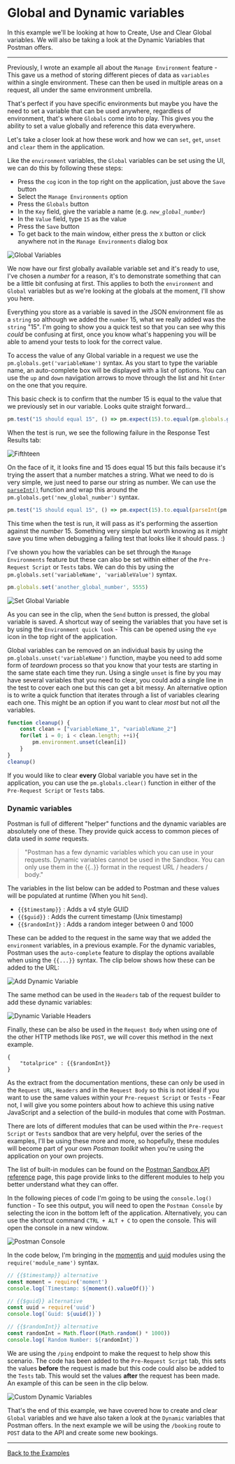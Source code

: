 # Global and Dynamic variables

In this example we'll be looking at how to Create, Use and Clear Global variables. We will also be taking a look at the Dynamic Variables that Postman offers.

---

Previously, I wrote an example all about the `Manage Environment` feature - This gave us a method of storing different pieces of data as `variables` within a single environment. These can then be used in multiple areas on a request, all under the same environment umbrella.

That's perfect if you have specific environments but maybe you have the need to set a variable that can be used anywhere, regardless of environment, that's where `Globals` come into to play. This gives you the ability to set a value globally and reference this data everywhere.  

Let's take a closer look at how these work and how we can `set`, `get`, `unset` and `clear` them in the application.

Like the `environment` variables, the `Global` variables can be set using the UI, we can do this by following these steps:

- Press the `cog` icon in the top right on the application, just above the `Save` button
- Select the `Manage Environments` option
- Press the `Globals` button
- In the `Key` field, give the variable a name (e.g. _`new_global_number`_)
- In the `Value` field, type `15` as the value
- Press the `Save` button
- To get back to the main window, either press the `X` button or click anywhere not in the `Manage Environments` dialog box

![Global Variables](https://github.com/DannyDainton/All-Things-Postman/blob/master/Public/images/09_globalAndDynamicVariables/Global_Variables.PNG)

We now have our first globally available variable set and it's ready to use, I've chosen a _number_ for a reason, it's to demonstrate something that can be a little bit confusing at first. This applies to both the `environment` and `Global` variables but as we're looking at the globals at the moment, I'll show you here.

Everything you store as a variable is saved in the JSON environment file as a `string` so although we added the `number` 15, what we really added was the `string` "15". I'm going to show you a quick test so that you can see why this _could_ be confusing at first, once you know what's happening you will be able to amend your tests to look for the correct value.

To access the value of any Global variable in a request we use the `pm.globals.get('variableName')` syntax. As you start to type the variable name, an auto-complete box will be displayed with a list of options. You can use the `up` and `down` navigation arrows to move through the list and hit `Enter` on the one that you require.

This basic check is to confirm that the number 15 is equal to the value that we previously set in our variable. Looks quite straight forward...

```JavaScript
pm.test("15 should equal 15", () => pm.expect(15).to.equal(pm.globals.get('new_global_number')))
```

When the test is run, we see the following failure in the Response Test Results tab:

![Fifthteen](https://github.com/DannyDainton/All-Things-Postman/blob/master/Public/images/09_globalAndDynamicVariables/Fifthteen.PNG)

On the face of it, it looks fine and 15 does equal 15 but this fails because it's trying the assert that a number matches a string. What we need to do is very simple, we just need to parse our string as number. We can use the [`parseInt()`](https://developer.mozilla.org/en-US/docs/Web/JavaScript/Reference/Global_Objects/parseInt) function and wrap this around the `pm.globals.get('new_global_number')` syntax.


```JavaScript
pm.test("15 should equal 15", () => pm.expect(15).to.equal(parseInt(pm.globals.get('new_global_number'))))
```

This time when the test is run, it will pass as it's performing the assertion against the _number_ 15. Something very simple but worth knowing as it _might_ save you time when debugging a failing test that looks like it should pass. :)

I've shown you how the variables can be set through the `Manage Environments` feature but these can also be set within either of the `Pre-Request Script` or `Tests` tabs.
We can do this by using the `pm.globals.set('variableName', 'variableValue')` syntax.

```JavaScript
pm.globals.set('another_global_number', 5555)
```

![Set Global Variable](https://github.com/DannyDainton/All-Things-Postman/blob/master/Public/gifs/09_globalAndDynamicVariables/Set_Global_Variable.gif)

As you can see in the clip, when the `Send` button is pressed, the global variable is saved. A shortcut way of seeing the variables that you have set is by using the `Environment quick look` - This can be opened using the `eye` icon in the top right of the application.

Global variables can be removed on an individual basis by using the `pm.globals.unset('variableName')` function, maybe you need to add some form of _teardown_ process so that you know that your tests are starting in the same state each time they run. Using a single `unset` is fine by you may have several variables that you need to clear, you could add a single line in the test to cover each one but this can get a bit messy. An alternative option is to write a quick function that iterates through a list of variables clearing each one. This might be an option if you want to clear _most_ but not _all_ the variables.      

```JavaScript
function cleanup() {
    const clean = ["variableName_1", "variableName_2"]
    for(let i = 0; i < clean.length; ++i){
        pm.environment.unset(clean[i])
    }
}
cleanup()
```

If you would like to clear **every** Global variable you have set in the application, you can use the `pm.globals.clear()` function in either of the `Pre-Request Script` or `Tests` tabs.

### Dynamic variables

Postman is full of different "helper" functions and the dynamic variables are absolutely one of these. They provide quick access to common pieces of data used in _some_ requests.

> "Postman has a few dynamic variables which you can use in your requests. Dynamic variables cannot be used in the Sandbox. You can only use them in the {{..}} format in the request URL / headers / body."

The variables in the list below can be added to Postman and these values will be populated at runtime (When you hit `Send`).

* `{{$timestamp}}` : Adds a v4 style GUID
* `{{$guid}}`      : Adds the current timestamp (Unix timestamp)
* `{{$randomInt}}` : Adds a random integer between 0 and 1000

These can be added to the request in the same way that we added the `environment` variables, in a previous example. For the dynamic variables, Postman uses the `auto-complete` feature to display the options available when using the `{{...}}` syntax. The clip below shows how these can be added to the URL:

![Add Dynamic Variable](https://github.com/DannyDainton/All-Things-Postman/blob/master/Public/gifs/09_globalAndDynamicVariables/Add_Dynamic_Variable.gif)

The same method can be used in the `Headers` tab of the request builder to add these dynamic variables:

![Dynamic Variable Headers](https://github.com/DannyDainton/All-Things-Postman/blob/master/Public/images/09_globalAndDynamicVariables/Dynamic_Variable_Headers.PNG)

Finally, these can be also be used in the `Request Body` when using one of the other HTTP methods like `POST`, we will cover this method in the next example.

```
{
	"totalprice" : {{$randomInt}}
}
```

As the extract from the documentation mentions, these can only be used in the `Request URL`, `Headers` and in the `Request Body` so this is not ideal if you want to use the same values within your `Pre-request Script` or `Tests` - Fear not, I will give you some pointers about how to achieve this using native JavaScript and a selection of the build-in modules that come with Postman.

There are lots of different modules that can be used within the `Pre-request Script` or `Tests` sandbox that are very helpful, over the series of the examples, I'll be using these more and more, so hopefully, these modules will become part of your own _Postman toolkit_ when you're using the application on your own projects.

The list of built-in modules can be found on the [Postman Sandbox API reference](https://www.getpostman.com/docs/postman/scripts/postman_sandbox_api_reference) page, this page provide links to the different modules to help you better understand what they can offer.

In the following pieces of code I'm going to be using the `console.log()` function - To see this output, you will need to open the `Postman Console` by selecting the icon in the bottom left of the application. Alternatively, you can use the shortcut command `CTRL + ALT + C` to open the console. This will open the console in a new window.

![Postman Console](https://github.com/DannyDainton/All-Things-Postman/blob/master/Public/gifs/09_globalAndDynamicVariables/Postman_Console.gif)

In the code below, I'm bringing in the [momentjs](http://momentjs.com/docs/) and [uuid](https://www.npmjs.com/package/uuid) modules using the `require('module_name')` syntax.

```JavaScript
// {{$timestamp}} alternative
const moment = require('moment')
console.log(`Timestamp: ${moment().valueOf()}`)

// {{$guid}} alternative
const uuid = require('uuid')
console.log(`Guid: ${uuid()}`)

// {{$randomInt}} alternative
const randomInt = Math.floor((Math.random() * 1000))
console.log(`Random Number: ${randomInt}`)
```

We are using the `/ping` endpoint to make the request to help show this scenario. The code has been added to the `Pre-Request Script` tab, this sets the values **before** the request is made but this code could also be added to the `Tests` tab. This would set the values **after** the request has been made. An example of this can be seen in the clip below.

![Custom Dynamic Variables](https://github.com/DannyDainton/All-Things-Postman/blob/master/Public/gifs/09_globalAndDynamicVariables/Custom_Dynamic_Variables.gif)

That's the end of this example, we have covered how to create and clear `Global` variables and we have also taken a look at the `Dynamic` variables that Postman offers. In the next example we will be using the `/booking` route to `POST` data to the API and create some new bookings.

---
[Back to the Examples](https://github.com/DannyDainton/All-Things-Postman#example-guides)
